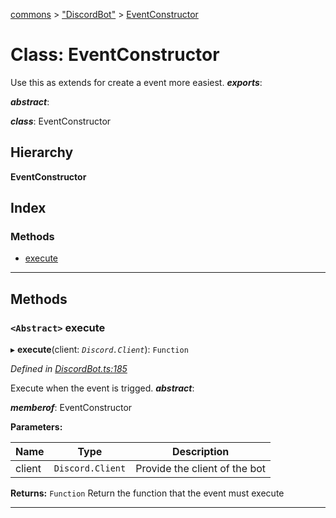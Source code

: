 [commons](../README.md) > ["DiscordBot"](../modules/_discordbot_.md) > [EventConstructor](../classes/_discordbot_.eventconstructor.md)

# Class: EventConstructor

Use this as extends for create a event more easiest.
*__exports__*: 

*__abstract__*: 

*__class__*: EventConstructor

## Hierarchy

**EventConstructor**

## Index

### Methods

* [execute](_discordbot_.eventconstructor.md#execute)

---

## Methods

<a id="execute"></a>

### `<Abstract>` execute

▸ **execute**(client: *`Discord.Client`*): `Function`

*Defined in [DiscordBot.ts:185](https://github.com/Maxime6678/commons/blob/72bac02/src/DiscordBot.ts#L185)*

Execute when the event is trigged.
*__abstract__*: 

*__memberof__*: EventConstructor

**Parameters:**

| Name | Type | Description |
| ------ | ------ | ------ |
| client | `Discord.Client` |  Provide the client of the bot |

**Returns:** `Function`
Return the function that the event must execute

___

